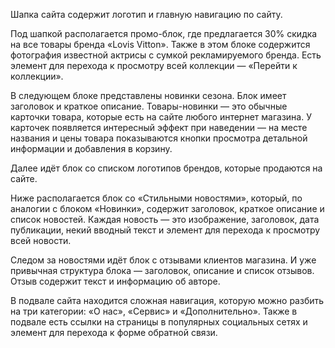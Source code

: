 Шапка сайта содержит логотип и главную навигацию по сайту.

Под шапкой располагается промо-блок, где предлагается 30% скидка на все товары бренда «Lovis Vitton». Также в этом блоке содержится фотография известной актрисы с сумкой рекламируемого бренда. Есть элемент для перехода к просмотру всей коллекции — «Перейти к коллекции».

В следующем блоке представлены новинки сезона. Блок имеет заголовок и краткое описание. Товары-новинки — это обычные карточки товара, которые есть на сайте любого интернет магазина. У карточек появляется интересный эффект при наведении — на месте названия и цены товара показываются кнопки просмотра детальной информации и добавления в корзину.

Далее идёт блок со списком логотипов брендов, которые продаются на сайте.

Ниже располагается блок со «Стильными новостями», который, по аналогии с блоком «Новинки», содержит заголовок, краткое описание и список новостей. Каждая новость — это изображение, заголовок, дата публикации, некий вводный текст и элемент для перехода к просмотру всей новости.

Следом за новостями идёт блок с отзывами клиентов магазина. И уже привычная структура блока — заголовок, описание и список отзывов. Отзыв содержит текст и информацию об авторе.

В подвале сайта находится сложная навигация, которую можно разбить на три категории: «О нас», «Сервис» и «Дополнительно». Также в подвале есть ссылки на страницы в популярных социальных сетях и элемент для перехода к форме обратной связи.
